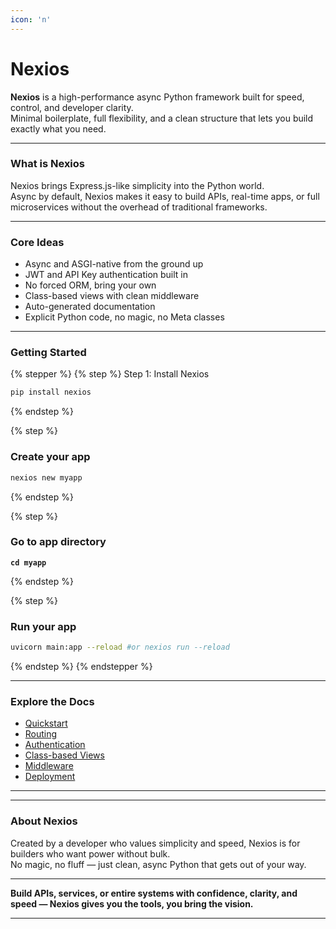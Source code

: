 ```yaml
---
icon: 'n'
---
```


# Nexios

**Nexios** is a high-performance async Python framework built for speed, control, and developer clarity.\
Minimal boilerplate, full flexibility, and a clean structure that lets you build exactly what you need.

***

### What is Nexios

Nexios brings Express.js-like simplicity into the Python world.\
Async by default, Nexios makes it easy to build APIs, real-time apps, or full microservices without the overhead of traditional frameworks.

***

### Core Ideas

* Async and ASGI-native from the ground up
* JWT and API Key authentication built in
* No forced ORM, bring your own
* Class-based views with clean middleware
* Auto-generated documentation
* Explicit Python code, no magic, no Meta classes

***

### Getting Started

{% stepper %}
{% step %}
Step 1: Install Nexios

```sh
pip install nexios
```
{% endstep %}

{% step %}
### Create your app

```sh
nexios new myapp
```
{% endstep %}

{% step %}
### Go to app directory&#x20;

<pre class="language-sh"><code class="lang-sh"><strong>cd myapp
</strong></code></pre>
{% endstep %}

{% step %}
### Run your app

```sh
uvicorn main:app --reload #or nexios run --reload
```
{% endstep %}
{% endstepper %}

***

### Explore the Docs

* [Quickstart](./#what-is-nexios)
* [Routing](https://chatgpt.com/c/routing.md)
* [Authentication](authentication.md)
* [Class-based Views](class-based-views.md)
* [Middleware](api/middleware.md)
* [Deployment](https://chatgpt.com/c/deploy.md)

***



***

### About Nexios

Created by a developer who values simplicity and speed, Nexios is for builders who want power without bulk.\
No magic, no fluff — just clean, async Python that gets out of your way.

***

**Build APIs, services, or entire systems with confidence, clarity, and speed — Nexios gives you the tools, you bring the vision.**

***

